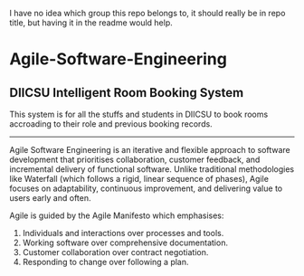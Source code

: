 I have no idea which group this repo belongs to, it should really be in repo title, but having it in the readme would help. 

# Agile-Software-Engineering
## DIICSU Intelligent Room Booking System

This system is for all the stuffs and students in DIICSU to book rooms accroading to their role and previous booking records.

---

Agile Software Engineering is an iterative and flexible approach to software development that prioritises collaboration, customer feedback, and incremental delivery of functional software. Unlike traditional methodologies like Waterfall (which follows a rigid, linear sequence of phases), Agile focuses on adaptability, continuous improvement, and delivering value to users early and often. 

Agile is guided by the Agile Manifesto which emphasises:
1.	Individuals and interactions over processes and tools.
2.	Working software over comprehensive documentation.
3.	Customer collaboration over contract negotiation.
4.	Responding to change over following a plan.

